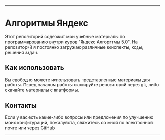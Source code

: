---

# Алгоритмы Яндекс

Этот репозиторий содержит мои учебные материалы по программированию внутри куров "Яндекс Алгоритмы 5.0". На репозиторий я постоянно загружаю различные конспекты, коды, решения задач.

## Как использовать

Вы свободно можете использовать представленные материалы для работы. Перед началом работы скопируйте репозиторий через git, либо скачайте материалы с платформы.

## Контакты

Если у вас есть какие-либо вопросы или предложения по улучшению моих конфигураций, пожалуйста, свяжитесь со мной по электронной почте или через GitHub. 

---